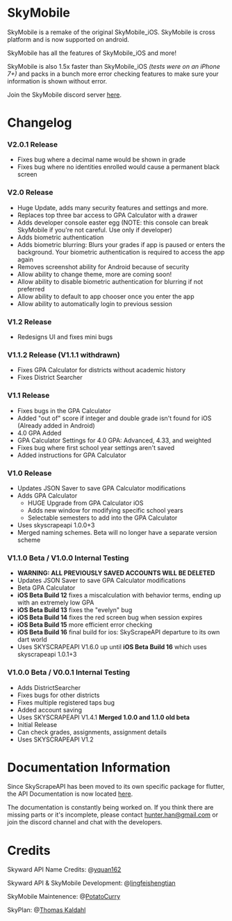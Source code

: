 # SkyMobile

SkyMobile is a remake of the original SkyMobile_iOS. SkyMobile is cross platform and is now supported on android.

SkyMobile has all the features of SkyMobile_iOS and more!

SkyMobile is also 1.5x faster than SkyMobile_iOS *(tests were on an iPhone 7+)* and packs in a bunch more error checking features to make sure your information is shown without error.

Join the SkyMobile discord server [here](https://discord.gg/Hqvann5).

# Changelog

### V2.0.1 Release

- Fixes bug where a decimal name would be shown in grade
- Fixes bug where no identities enrolled would cause a permanent black screen

### V2.0 Release

- Huge Update, adds many security features and settings and more.
- Replaces top three bar access to GPA Calculator with a drawer
- Adds developer console easter egg (NOTE: this console can break SkyMobile if you're not careful. Use only if developer)
- Adds biometric authentication
- Adds biometric blurring: Blurs your grades if app is paused or enters the background. Your biometric authentication is required to access the app again
- Removes screenshot ability for Android because of security
- Allow ability to change theme, more are coming soon!
- Allow ability to disable biometric authentication for blurring if not preferred
- Allow ability to default to app chooser once you enter the app
- Allow ability to automatically login to previous session

### V1.2 Release

- Redesigns UI and fixes mini bugs

### V1.1.2 Release (V1.1.1 withdrawn)

- Fixes GPA Calculator for districts without academic history
- Fixes District Searcher

### V1.1 Release

- Fixes bugs in the GPA Calculator
- Added "out of" score if integer and double grade isn't found for iOS (Already added in Android)
- 4.0 GPA Added
- GPA Calculator Settings for 4.0 GPA: Advanced, 4.33, and weighted
- Fixes bug where first school year settings aren't saved
- Added instructions for GPA Calculator

### V1.0 Release

- Updates JSON Saver to save GPA Calculator modifications
- Adds GPA Calculator
  - HUGE Upgrade from GPA Calculator iOS
  - Adds new window for modifying specific school years
  - Selectable semesters to add into the GPA Calculator
- Uses skyscrapeapi 1.0.0+3
- Merged naming schemes. Beta will no longer have a separate version scheme

### V1.1.0 Beta / V1.0.0 Internal Testing

- **WARNING: ALL PREVIOUSLY SAVED ACCOUNTS WILL BE DELETED**
- Updates JSON Saver to save GPA Calculator modifications
- Beta GPA Calculator
- **iOS Beta Build 12** fixes a miscalculation with behavior terms, ending up with an extremely low GPA
- **iOS Beta Build 13** fixes the "evelyn" bug
- **iOS Beta Build 14** fixes the red screen bug when session expires
- **iOS Beta Build 15** more efficient error checking
- **iOS Beta Build 16** final build for ios: SkyScrapeAPI departure to its own dart world
- Uses SKYSCRAPEAPI V1.6.0 up until **iOS Beta Build 16** which uses skyscrapeapi 1.0.1+3

### V1.0.0 Beta / V0.0.1 Internal Testing

- Adds DistrictSearcher
- Fixes bugs for other districts
- Fixes multiple registered taps bug
- Added account saving
- Uses SKYSCRAPEAPI V1.4.1
**Merged 1.0.0 and 1.1.0 old beta**
- Initial Release
- Can check grades, assignments, assignment details
- Uses SKYSCRAPEAPI V1.2

# Documentation Information

Since SkyScrapeAPI has been moved to its own specific package for flutter, the API Documentation is now located [here](https://pub.dev/documentation/skyscrapeapi/latest/).

The documentation is constantly being worked on. If you think there are missing parts or it's incomplete, please contact hunter.han@gmail.com or join the discord channel and chat with the developers.

# Credits

Skyward API Name Credits: @[yquan162](https://github.com/yquan162)

Skyward API & SkyMobile Development: @[lingfeishengtian](https://github.com/lingfeishengtian)

SkyMobile Maintenence: @[PotatoCurry](https://github.com/PotatoCurry)

SkyPlan: @[Thomas Kaldahl](https://github.com/ei14)

